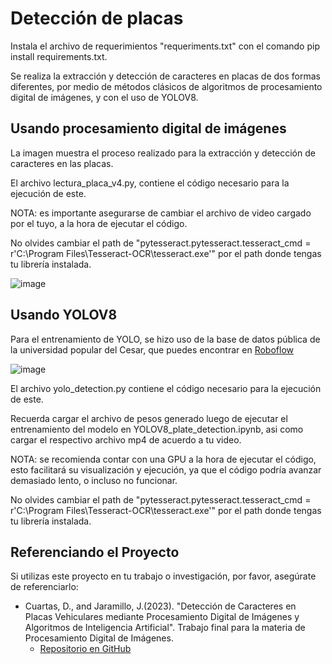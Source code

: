 # Detección de placas 

Instala el archivo de requerimientos "requeriments.txt" con el comando pip install requirements.txt.

Se realiza la extracción y detección de caracteres en placas de dos formas diferentes, por medio de métodos clásicos de algoritmos de procesamiento digital de imágenes, y con el uso de YOLOV8.

## Usando procesamiento digital de imágenes 
La imagen muestra el proceso realizado para la extracción y detección de caracteres en las placas.

El archivo lectura_placa_v4.py, contiene el código necesario para la ejecución de este. 

NOTA: es importante asegurarse de cambiar el archivo de video cargado por el tuyo, a la hora de ejecutar el código.

No olvides cambiar el path de "pytesseract.pytesseract.tesseract_cmd = r'C:\Program Files\Tesseract-OCR\tesseract.exe'" por el path donde tengas tu librería instalada.

![image](https://github.com/dani-cuar/Plates-detection/assets/42179443/35023cfa-85a1-4032-b503-a2387413d3ed)


## Usando YOLOV8

Para el entrenamiento de YOLO, se hizo uso de la base de datos pública de la universidad popular del Cesar, que puedes encontrar en [Roboflow](https://universe.roboflow.com/universidad-popular-del-cesar-pmj7r/prueba_1-tnlwa)

![image](https://github.com/dani-cuar/Plates-detection/assets/42179443/5cf6df35-ee52-4504-a3b2-1df6c3bb28e8)

El archivo yolo_detection.py contiene el código necesario para la ejecución de este.

Recuerda cargar el archivo de pesos generado luego de ejecutar el entrenamiento del modelo en YOLOV8_plate_detection.ipynb, asi como cargar el respectivo archivo mp4 de acuerdo a tu video.

NOTA: se recomienda contar con una GPU a la hora de ejecutar el código, esto facilitará su visualización y ejecución, ya que el código podría avanzar demasiado lento, o incluso no funcionar.

No olvides cambiar el path de "pytesseract.pytesseract.tesseract_cmd = r'C:\Program Files\Tesseract-OCR\tesseract.exe'" por el path donde tengas tu librería instalada.


## Referenciando el Proyecto

Si utilizas este proyecto en tu trabajo o investigación, por favor, asegúrate de referenciarlo:

- Cuartas, D., and Jaramillo, J.(2023). "Detección de Caracteres en Placas Vehiculares mediante Procesamiento Digital de Imágenes y Algoritmos de Inteligencia Artificial". Trabajo final para la materia de Procesamiento Digital de Imágenes.
  - [Repositorio en GitHub](https://github.com/dani-cuar/Plates-detection.git)
